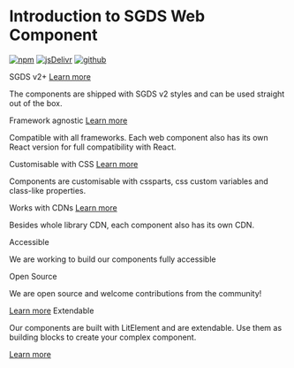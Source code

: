 # Introduction to SGDS Web Component

[![npm](https://img.shields.io/npm/dw/@govtechsg/sgds-web-component?label=npm&style=flat-square)](https://www.npmjs.com/package/@govtechsg/sgds-web-component)
[![jsDelivr](https://data.jsdelivr.com/v1/package/npm/@govtechsg/sgds-web-component/badge)](https://www.jsdelivr.com/package/npm/@govtechsg/sgds-web-component)
[![github](https://img.shields.io/badge/GitHub-Code-232323.svg?style=flat-square&logo=github&logoColor=white)](https://github.com/GovTechSG/sgds-web-component)

<div class="home-card-container mt-5">
    <sgds-card class="col intro">
        <span slot="card-title">SGDS v2+ <i class="bi bi-filetype-scss"></i></span>
        <a slot="card-link" href="https://designsystem.tech.gov.sg/" target="_blank">Learn more</a>
        <p slot="card-text">The components are shipped with SGDS v2 styles and can be used straight out of the box.</p>
    </sgds-card>
     <sgds-card class="col intro">
        <span slot="card-title">Framework agnostic <i class="bi bi-puzzle"></i></span>
        <a slot="card-link" href="https://custom-elements-everywhere.com/" target="_blank">Learn more</a>
        <p slot="card-text">Compatible with all frameworks. Each web component also has its own React version for full compatibility with React.</p>
    </sgds-card>
     <sgds-card stretchedLink class="col intro">
        <span slot="card-title">Customisable with CSS <i class="bi bi-filetype-css"></i></span>
        <a slot="card-link" href="/story/getting-started-usage-stylings--page">Learn more</a>
        <p slot="card-text">Components are customisable with cssparts, css custom variables and class-like properties.</p>
    </sgds-card>
     <sgds-card class="col intro">
        <span slot="card-title">Works with CDNs <i class="bi bi-truck"></i></span>
        <a slot="card-link" href="/story/getting-started-installation--page">Learn more</a>
        <p slot="card-text">Besides whole library CDN, each component also has its own CDN.</p>
    </sgds-card>
<sgds-card class="col intro">
        <span slot="card-title">Accessible <i class="bi bi-person-wheelchair"></i></span>
        <p slot="card-text">We are working to build our components fully accessible</p>
    </sgds-card>
<sgds-card class="col intro">
        <span slot="card-title">Open Source <i class="bi bi-github"></i></span>
        <p slot="card-text">We are open source and welcome contributions from the community!</p>
        <a slot="card-link" href="https://github.com/GovTechSG/sgds-web-component" target="_blank">Learn more</a>
    </sgds-card>
<sgds-card class="col intro">
        <span slot="card-title">Extendable <i class="bi bi-bricks"></i></span>
        <p slot="card-text">Our components are built with LitElement and are extendable. Use them as building blocks to create your complex component. </p>
        <a slot="card-link" href="/story/getting-started-extending-the-library--page">Learn more</a>
    </sgds-card>
</div>
